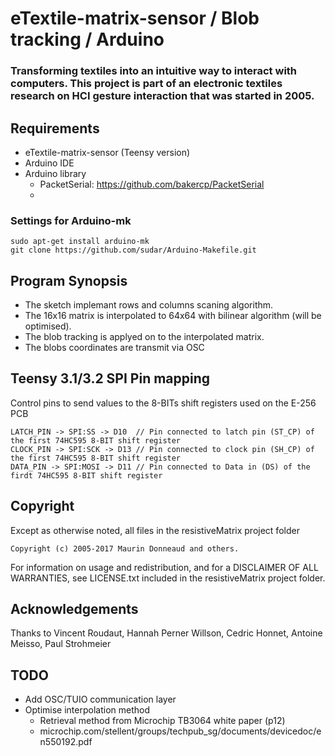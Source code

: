 # eTextile-matrix-sensor / Blob tracking / Arduino

### Transforming textiles into an intuitive way to interact with computers. This project is part of an electronic textiles research on HCI gesture interaction that was started in 2005.

## Requirements
- eTextile-matrix-sensor (Teensy version)
- Arduino IDE
- Arduino library
  - PacketSerial: https://github.com/bakercp/PacketSerial
  - 

### Settings for Arduino-mk
    sudo apt-get install arduino-mk
    git clone https://github.com/sudar/Arduino-Makefile.git

## Program Synopsis
- The sketch implemant rows and columns scaning algorithm.
- The 16x16 matrix is interpolated to 64x64 with bilinear algorithm (will be optimised).
- The blob tracking is applyed on to the interpolated matrix.
- The blobs coordinates are transmit via OSC

## Teensy 3.1/3.2 SPI Pin mapping
Control pins to send values to the 8-BITs shift registers used on the E-256 PCB

    LATCH_PIN -> SPI:SS -> D10  // Pin connected to latch pin (ST_CP) of the first 74HC595 8-BIT shift register
    CLOCK_PIN -> SPI:SCK -> D13 // Pin connected to clock pin (SH_CP) of the first 74HC595 8-BIT shift register
    DATA_PIN -> SPI:MOSI -> D11 // Pin connected to Data in (DS) of the firdt 74HC595 8-BIT shift register

## Copyright
Except as otherwise noted, all files in the resistiveMatrix project folder

    Copyright (c) 2005-2017 Maurin Donneaud and others.

For information on usage and redistribution, and for a DISCLAIMER OF ALL
WARRANTIES, see LICENSE.txt included in the resistiveMatrix project folder.

## Acknowledgements
Thanks to Vincent Roudaut, Hannah Perner Willson, Cedric Honnet, Antoine Meisso, Paul Strohmeier

## TODO
- Add OSC/TUIO communication layer
- Optimise interpolation method
  - Retrieval method from Microchip TB3064 white paper (p12)
  - microchip.com/stellent/groups/techpub_sg/documents/devicedoc/en550192.pdf


